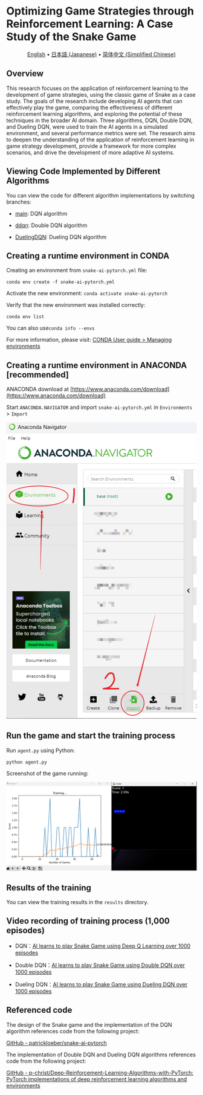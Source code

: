 # Optimizing Game Strategies through Reinforcement Learning: A Case Study of the Snake Game

<p align="center">
  <a href="README.md">English</a> •
  <a href="README.ja_JP.md">日本語 (Japanese)</a> •
  <a href="README.zh_CN.md">简体中文 (Simplified Chinese)</a> 
</p>

## Overview

This research focuses on the application of reinforcement learning to the development of game strategies, using the classic game of Snake as a case study. The goals of the research include developing AI agents that can effectively play the game, comparing the effectiveness of different reinforcement learning algorithms, and exploring the potential of these techniques in the broader AI domain. Three algorithms, DQN, Double DQN, and Dueling DQN, were used to train the AI agents in a simulated environment, and several performance metrics were set. The research aims to deepen the understanding of the application of reinforcement learning in game strategy development, provide a framework for more complex scenarios, and drive the development of more adaptive AI systems.

## Viewing Code Implemented by Different Algorithms

You can view the code for different algorithm implementations by switching branches:

- [main](https://github.com/chenxingxu3/snake-ai-pytorch/tree/main): DQN algorithm

- [ddqn](https://github.com/chenxingxu3/snake-ai-pytorch/tree/ddqn): Double DQN algorithm

- [DuelingDQN](https://github.com/chenxingxu3/snake-ai-pytorch/tree/DuelingDQN): Dueling DQN algorithm

## Creating a runtime environment in CONDA

Creating an environment from `snake-ai-pytorch.yml` file: 

```shell
conda env create -f snake-ai-pytorch.yml
```

Activate the new environment: `conda activate snake-ai-pytorch`

Verify that the new environment was installed correctly: 

```shell
conda env list
```

You can also use`conda info --envs`

For more information, please visit: [CONDA User guide  > Managing environments](https://conda.io/projects/conda/en/latest/user-guide/tasks/manage-environments.html)

## Creating a runtime environment in ANACONDA [recommended]

ANACONDA download at [https://www.anaconda.com/download](https://www.anaconda.com/download)

Start `ANACONDA.NAVIGATOR` and import `snake-ai-pytorch.yml` in `Environments` > `Import`

![](assets_README.zh_CN/2024-06-25-11-41-49-image.png)

## Run the game and start the training process

Run `agent.py` using Python:

```shell
python agent.py
```

Screenshot of the game running:

![](assets_README.zh_CN/2024-06-25-11-48-31-image.png)

## Results of the training

You can view the training results in the `results` directory.

## Video recording of training process (1,000 episodes)

- DQN：[AI learns to play Snake Game using Deep Q Learning over 1000 episodes](https://odysee.com/@Xingxu:4/snake-dqn-1000-episodes:5?r=3voigLSm5Gk2uFYiE7h2PoseeErFC63k)

- Double DQN：[AI learns to play Snake Game using Double DQN over 1000 episodes](https://odysee.com/@Xingxu:4/snake-ddqn-1000-episodes:6?r=3voigLSm5Gk2uFYiE7h2PoseeErFC63k)

- Dueling DQN：[AI learns to play Snake Game using Dueling DQN over 1000 episodes](https://odysee.com/@Xingxu:4/snake-duelingdqn-1000-episodes:3?r=3voigLSm5Gk2uFYiE7h2PoseeErFC63k)

## Referenced code

The design of the Snake game and the implementation of the DQN algorithm references code from the following project:

[GitHub - patrickloeber/snake-ai-pytorch](https://github.com/patrickloeber/snake-ai-pytorch)

The implementation of Double DQN and Dueling DQN algorithms references code from the following project:

[GitHub - p-christ/Deep-Reinforcement-Learning-Algorithms-with-PyTorch: PyTorch implementations of deep reinforcement learning algorithms and environments](https://github.com/p-christ/Deep-Reinforcement-Learning-Algorithms-with-PyTorch)

